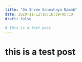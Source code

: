 ```yaml
---
title: "Om Shree Ganeshaya Namah"
date: 2020-11-12T16:16:39+05:30
draft: false

# this is a test post
---
```

# this is a test post

